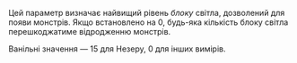 Цей параметр визначає найвищий рівень _блоку_ світла, дозволений для появи монстрів. Якщо встановлено на 0, будь-яка кількість блоку світла перешкоджатиме відродженню монстрів.

Ванільні значення — 15 для Незеру, 0 для інших вимірів.